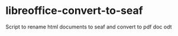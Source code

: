 libreoffice-convert-to-seaf
===========================

Script to rename html documents to seaf and convert to pdf doc odt
